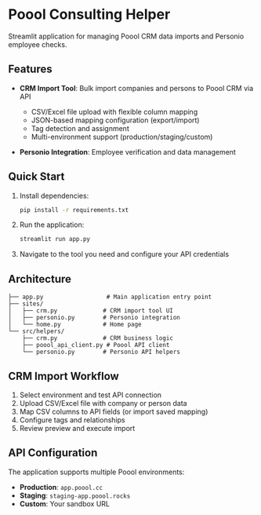 # Poool Consulting Helper

Streamlit application for managing Poool CRM data imports and Personio employee checks.

## Features

- **CRM Import Tool**: Bulk import companies and persons to Poool CRM via API
  - CSV/Excel file upload with flexible column mapping
  - JSON-based mapping configuration (export/import)
  - Tag detection and assignment
  - Multi-environment support (production/staging/custom)

- **Personio Integration**: Employee verification and data management

## Quick Start

1. Install dependencies:
   ```bash
   pip install -r requirements.txt
   ```

2. Run the application:
   ```bash
   streamlit run app.py
   ```

3. Navigate to the tool you need and configure your API credentials

## Architecture

```
├── app.py                  # Main application entry point
├── sites/
│   ├── crm.py             # CRM import tool UI
│   ├── personio.py        # Personio integration
│   └── home.py            # Home page
└── src/helpers/
    ├── crm.py             # CRM business logic
    ├── poool_api_client.py # Poool API client
    └── personio.py        # Personio API helpers
```

## CRM Import Workflow

1. Select environment and test API connection
2. Upload CSV/Excel file with company or person data
3. Map CSV columns to API fields (or import saved mapping)
4. Configure tags and relationships
5. Review preview and execute import

## API Configuration

The application supports multiple Poool environments:
- **Production**: `app.poool.cc`
- **Staging**: `staging-app.poool.rocks`
- **Custom**: Your sandbox URL
